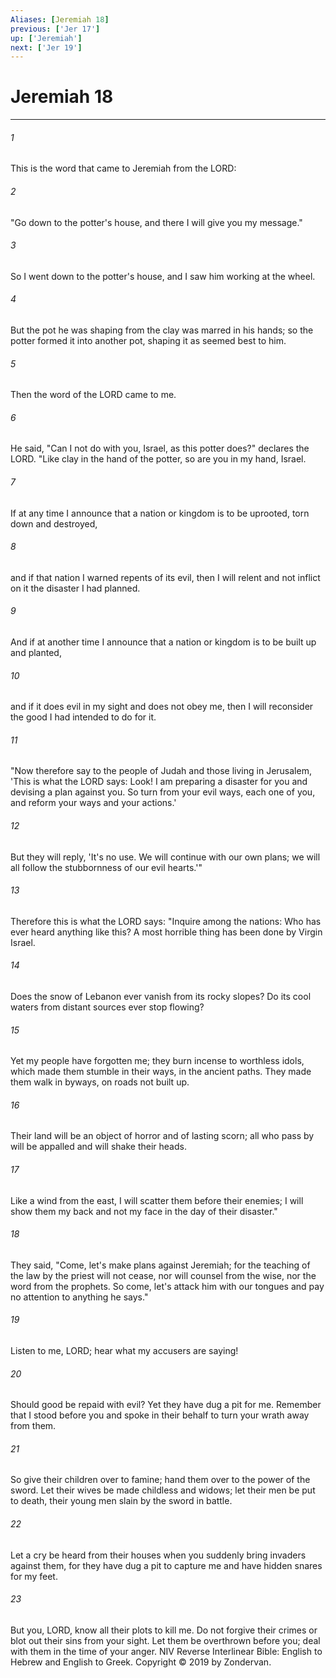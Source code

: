 ```yaml
---
Aliases: [Jeremiah 18]
previous: ['Jer 17']
up: ['Jeremiah']
next: ['Jer 19']
---
```

# Jeremiah 18

***


###### 1 
This is the word that came to Jeremiah from the LORD: 

###### 2 
"Go down to the potter's house, and there I will give you my message." 

###### 3 
So I went down to the potter's house, and I saw him working at the wheel. 

###### 4 
But the pot he was shaping from the clay was marred in his hands; so the potter formed it into another pot, shaping it as seemed best to him. 

###### 5 
Then the word of the LORD came to me. 

###### 6 
He said, "Can I not do with you, Israel, as this potter does?" declares the LORD. "Like clay in the hand of the potter, so are you in my hand, Israel. 

###### 7 
If at any time I announce that a nation or kingdom is to be uprooted, torn down and destroyed, 

###### 8 
and if that nation I warned repents of its evil, then I will relent and not inflict on it the disaster I had planned. 

###### 9 
And if at another time I announce that a nation or kingdom is to be built up and planted, 

###### 10 
and if it does evil in my sight and does not obey me, then I will reconsider the good I had intended to do for it. 

###### 11 
"Now therefore say to the people of Judah and those living in Jerusalem, 'This is what the LORD says: Look! I am preparing a disaster for you and devising a plan against you. So turn from your evil ways, each one of you, and reform your ways and your actions.' 

###### 12 
But they will reply, 'It's no use. We will continue with our own plans; we will all follow the stubbornness of our evil hearts.'" 

###### 13 
Therefore this is what the LORD says: "Inquire among the nations: Who has ever heard anything like this? A most horrible thing has been done by Virgin Israel. 

###### 14 
Does the snow of Lebanon ever vanish from its rocky slopes? Do its cool waters from distant sources ever stop flowing? 

###### 15 
Yet my people have forgotten me; they burn incense to worthless idols, which made them stumble in their ways, in the ancient paths. They made them walk in byways, on roads not built up. 

###### 16 
Their land will be an object of horror and of lasting scorn; all who pass by will be appalled and will shake their heads. 

###### 17 
Like a wind from the east, I will scatter them before their enemies; I will show them my back and not my face in the day of their disaster." 

###### 18 
They said, "Come, let's make plans against Jeremiah; for the teaching of the law by the priest will not cease, nor will counsel from the wise, nor the word from the prophets. So come, let's attack him with our tongues and pay no attention to anything he says." 

###### 19 
Listen to me, LORD; hear what my accusers are saying! 

###### 20 
Should good be repaid with evil? Yet they have dug a pit for me. Remember that I stood before you and spoke in their behalf to turn your wrath away from them. 

###### 21 
So give their children over to famine; hand them over to the power of the sword. Let their wives be made childless and widows; let their men be put to death, their young men slain by the sword in battle. 

###### 22 
Let a cry be heard from their houses when you suddenly bring invaders against them, for they have dug a pit to capture me and have hidden snares for my feet. 

###### 23 
But you, LORD, know all their plots to kill me. Do not forgive their crimes or blot out their sins from your sight. Let them be overthrown before you; deal with them in the time of your anger. NIV Reverse Interlinear Bible: English to Hebrew and English to Greek. Copyright © 2019 by Zondervan.
